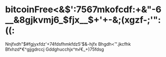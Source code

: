 # bitcoinFree<&$':7567mkofcdf:+&"-6__&8gjkvmj6_$fjx__$+'+-&;(xgzf-;'":((:
Nnjfxdh"$#fgjyxfdz'+74fdsfhmkfdz5'$&-hjfx
Bhgdh<™.jkcfhk
Bfxhzd*€^gjjgdrccj
Gddghucchjx^π√€_+)75fdsg
